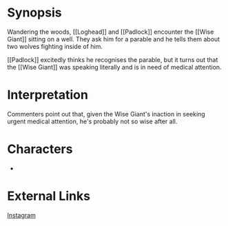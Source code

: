 # Synopsis
Wandering the woods, [[Loghead]] and [[Padlock]] encounter the [[Wise Giant]] sitting on a well. They ask him for a parable and he tells them about two wolves fighting inside of him.

[[Padlock]] excitedly thinks he recognises the parable, but it turns out that the [[Wise Giant]] was speaking literally and is in need of medical attention.

# Interpretation
Commenters point out that, given the Wise Giant's inaction in seeking urgent medical attention, he's probably not so wise after all.

# Characters
* 

# External Links
[Instagram](https://www.instagram.com/p/B2aRReajZes/?igshid=YmMyMTA2M2Y=)